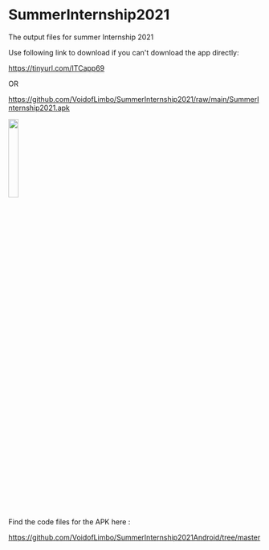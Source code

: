 # SummerInternship2021
The output files for summer Internship 2021

Use following link to download if you can't download the app directly:

https://tinyurl.com/ITCapp69

OR

https://github.com/VoidofLimbo/SummerInternship2021/raw/main/SummerInternship2021.apk

<img src="https://user-images.githubusercontent.com/22808189/130461919-e88f30b5-675c-45ee-892c-ae50be5abbb1.png" width="20%">


Find the code files for the APK here :

https://github.com/VoidofLimbo/SummerInternship2021Android/tree/master

